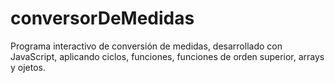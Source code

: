 # conversorDeMedidas

Programa interactivo de conversión de medidas, desarrollado con JavaScript, aplicando ciclos, funciones, funciones de orden superior, arrays y ojetos.
